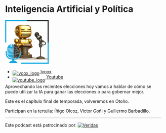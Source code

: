 # Inteligencia Artificial y Política

![](res/2024-07-16-08-23-30.png)

- [<img src="https://i0.wp.com/parqueeste.org/wp-content/uploads/2020/07/ivoox-icon.png?fit=256%2C256&ssl=1" alt="ivoox_logo" width="32" style="position: relative; top: 5px;"> Ivoox](https://go.ivoox.com/rf/113299114)
- [<img src="https://cdn.icon-icons.com/icons2/195/PNG/256/YouTube_23392.png" alt="youtube_logo" width="32" style="position: relative; top: 10px;"> Youtube](https://youtu.be/vwylfoxuC2Y?si=sAlfDHCkWDay-WUb)

Aprovechando las recientes elecciones hoy vamos a hablar de cómo se puede utilizar la IA para ganar las elecciones o para gobernar mejor.

Este es el capítulo final de temporada, volveremos en Otoño.

Participan en la tertulia: Íñigo Olcoz, Victor Goñi y Guillermo Barbadillo.

---

Este podcast está patrocinado por:  [<img src="https://veridas.com/wp-content/uploads/2021/08/VERIDAS-logo-azul-coral-rgb-592x131-1.png.webp" alt="Veridas" width="64" style="position: relative; top: 0px;">](https://veridas.com/)
